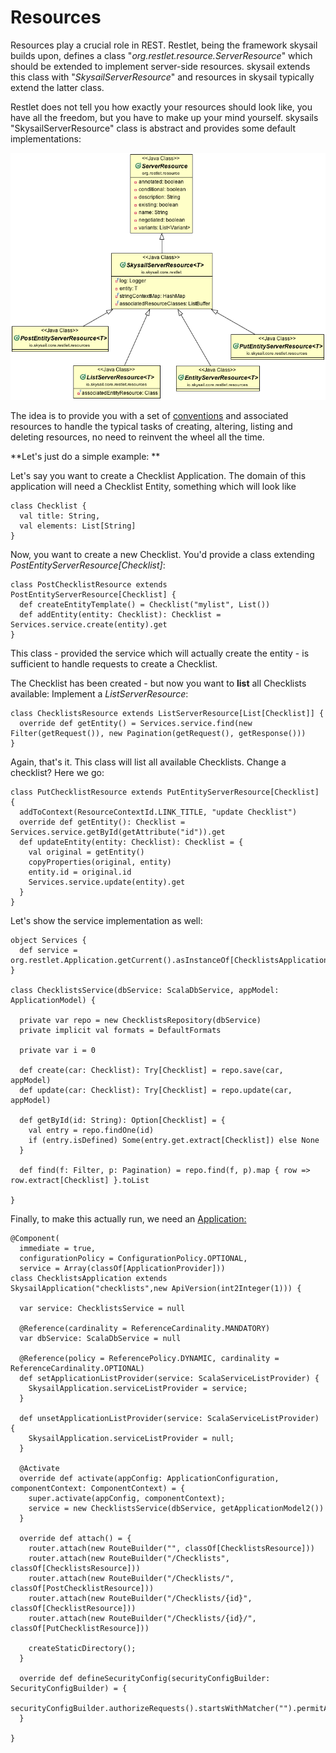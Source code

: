 # Resources

Resources play a crucial role in REST. Restlet, being the framework skysail builds upon, defines a class "_org.restlet.resource.ServerResource_" which should be extended to implement server-side resources. skysail extends this class with "_SkysailServerResource_" and resources in skysail typically extend the latter class.

Restlet does not tell you how exactly your resources should look like, you have all the freedom, but you have to make up your mind yourself. skysails "SkysailServerResource" class is abstract and provides some default implementations:

![](/assets/skysailServerResources.png)

The idea is to provide you with a set of [conventions](/conventions.md) and associated resources to handle the typical tasks of creating, altering, listing and deleting resources, no need to reinvent the wheel all the time.

**Let's just do a simple example: **

Let's say you want to create a Checklist Application. The domain of this application will need a Checklist Entity, something which will look like

```
class Checklist {
  val title: String,
  val elements: List[String]  
}
```

Now, you want to create a new Checklist. You'd provide a class extending _PostEntityServerResource\[Checklist\]_:

```
class PostChecklistResource extends PostEntityServerResource[Checklist] {
  def createEntityTemplate() = Checklist("mylist", List())
  def addEntity(entity: Checklist): Checklist = Services.service.create(entity).get
}

```

This class - provided the service which will actually create the entity - is sufficient to handle requests to create a Checklist.

The Checklist has been created - but now you want to **list** all Checklists available: Implement a _ListServerResource_:

```
class ChecklistsResource extends ListServerResource[List[Checklist]] {
  override def getEntity() = Services.service.find(new Filter(getRequest()), new Pagination(getRequest(), getResponse()))
}
```

Again, that's it. This class will list all available Checklists. Change a checklist? Here we go:

```
class PutChecklistResource extends PutEntityServerResource[Checklist] {
  addToContext(ResourceContextId.LINK_TITLE, "update Checklist")
  override def getEntity(): Checklist = Services.service.getById(getAttribute("id")).get
  def updateEntity(entity: Checklist): Checklist = {
    val original = getEntity()
    copyProperties(original, entity)
    entity.id = original.id
    Services.service.update(entity).get
  }
}
```

Let's show the service implementation as well:

```
object Services {
  def service = org.restlet.Application.getCurrent().asInstanceOf[ChecklistsApplication].service
}

class ChecklistsService(dbService: ScalaDbService, appModel: ApplicationModel) {

  private var repo = new ChecklistsRepository(dbService)
  private implicit val formats = DefaultFormats

  private var i = 0

  def create(car: Checklist): Try[Checklist] = repo.save(car, appModel)
  def update(car: Checklist): Try[Checklist] = repo.update(car, appModel)

  def getById(id: String): Option[Checklist] = {
    val entry = repo.findOne(id)
    if (entry.isDefined) Some(entry.get.extract[Checklist]) else None
  }

  def find(f: Filter, p: Pagination) = repo.find(f, p).map { row => row.extract[Checklist] }.toList

}
```

Finally, to make this actually run, we need an [Application:](/concepts/concepts/applications.md)

```
@Component(
  immediate = true,
  configurationPolicy = ConfigurationPolicy.OPTIONAL,
  service = Array(classOf[ApplicationProvider]))
class ChecklistsApplication extends SkysailApplication("checklists",new ApiVersion(int2Integer(1))) {

  var service: ChecklistsService = null

  @Reference(cardinality = ReferenceCardinality.MANDATORY)
  var dbService: ScalaDbService = null

  @Reference(policy = ReferencePolicy.DYNAMIC, cardinality = ReferenceCardinality.OPTIONAL)
  def setApplicationListProvider(service: ScalaServiceListProvider) {
    SkysailApplication.serviceListProvider = service;
  }

  def unsetApplicationListProvider(service: ScalaServiceListProvider) {
    SkysailApplication.serviceListProvider = null;
  }

  @Activate
  override def activate(appConfig: ApplicationConfiguration, componentContext: ComponentContext) = {
    super.activate(appConfig, componentContext);
    service = new ChecklistsService(dbService, getApplicationModel2())
  }

  override def attach() = {
    router.attach(new RouteBuilder("", classOf[ChecklistsResource]))
    router.attach(new RouteBuilder("/Checklists", classOf[ChecklistsResource]))
    router.attach(new RouteBuilder("/Checklists/", classOf[PostChecklistResource]))
    router.attach(new RouteBuilder("/Checklists/{id}", classOf[ChecklistResource]))
    router.attach(new RouteBuilder("/Checklists/{id}/", classOf[PutChecklistResource]))

    createStaticDirectory();
  }

  override def defineSecurityConfig(securityConfigBuilder: SecurityConfigBuilder) = {
    securityConfigBuilder.authorizeRequests().startsWithMatcher("").permitAll();
  }

}
```



